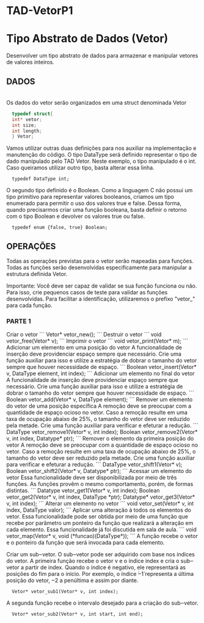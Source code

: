 # TAD-VetorP1

<h1>Tipo Abstrato de Dados (Vetor)</h1> 

<p>Desenvolver um tipo abstrato de dados para armazenar e manipular vetores de valores inteiros.</p>

<h2>DADOS</h2><br>
Os dados do vetor serão organizados em uma struct denominada Vetor

```c
  typedef struct{
  int* vetor;
  int size;
  int length;
  } Vetor;
```

Vamos utilizar outras duas definições para nos auxiliar na implementação e manutenção do código. O tipo DataType será definido representar o tipo de dado manipulado pelo TAD Vetor. Neste exemplo, o tipo manipulado é o int. Caso queiramos utilizar outro tipo, basta alterar essa linha.
```
  typedef DataType int;
```
O segundo tipo definido é o Boolean. Como a linguagem C não possui um tipo primitivo para representar valores booleanos, criamos um tipo enumerado para permitir o uso dos valores true e false. Dessa forma, quando precisarmos criar uma função booleana, basta definir o retorno com o tipo Boolean e devolver os valores true ou false.
```
  typedef enum {false, true} Boolean;
```
<h2>OPERAÇÕES</h2>
Todas as operações previstas para o vetor serão mapeadas para funções. Todas as funções serão desenvolvidas especificamente para manipular a estrutura definida Vetor.

Importante: Você deve ser capaz de validar se sua função funciona ou não. Para isso, crie pequenos casos de teste para validar as funções desenvolvidas.
Para facilitar a identificação, utilizaremos o prefixo "vetor_" para cada função.

<h3>PARTE 1</h3>
Criar o vetor
```
  Vetor* vetor_new();
```
Destruir o vetor
```
  void vetor_free(Vetor* v);
```
Imprimir o vetor
```
  void vetor_print(Vetor* m);
```
Adicionar um elemento em uma posição do vetor
A funcionalidade de inserção deve providenciar espaço sempre que necessário. Crie uma função auxiliar para isso e utilize a estratégia de dobrar o tamanho do vetor sempre que houver necessidade de espaço.
```
  Boolean vetor_insert(Vetor* v, DataType element, int index);
```
Adicionar um elemento no final do vetor
A funcionalidade de inserção deve providenciar espaço sempre que necessário. Crie uma função auxiliar para isso e utilize a estratégia de dobrar o tamanho do vetor sempre que houver necessidade de espaço.
```
  Boolean vetor_add(Vetor* v, DataType element);
```
Remover um elemento do vetor de uma posição específica
A remoção deve se preocupar com a quantidade de espaço ocioso no vetor. Caso a remoção resulte em uma taxa de ocupação abaixo de 25%, o tamanho do vetor deve ser reduzido pela metade. Crie uma função auxiliar para verificar e efeturar a redução.
```
  DataType vetor_remove1(Vetor* v, int index);
  Boolean vetor_remove2(Vetor* v, int index, Datatype* ptr);
```
Remover o elemento da primeira posição do vetor
A remoção deve se preocupar com a quantidade de espaço ocioso no vetor. Caso a remoção resulte em uma taxa de ocupação abaixo de 25%, o tamanho do vetor deve ser reduzido pela metade. Crie uma função auxiliar para verificar e efeturar a redução.
```
  DataType vetor_shift1(Vetor* v);
  Boolean vetor_shift2(Vetor* v, Datatype* ptr);
```
Acessar um elemento do vetor
Essa funcionalidade deve ser disponibilizada por meio de três funções. As funções provêm o mesmo comportamento, porém, de formas distintas.
```
  Datatype vetor_get1(Vetor* v, int index);
  Boolean vetor_get2(Vetor* v, int index, DataType *ptr);
  Datatype* vetor_get3(Vetor* v, int index);
```
Alterar um elemento no vetor
```
  void vetor_set(Vetor* v, int index, DataType valor);
```
Aplicar uma alteração à todos os elementos do vetor.
Essa funcionalidade pode ser obtida por meio de uma função que recebe por parâmetro um ponteiro da função que realizará a alteração em cada elemento. Essa funcionalidade já foi discutida em sala de aula.
```
  void vetor_map(Vetor* v, void (*funcao)(DataType*));
```
A função recebe o vetor e o ponteiro da função que será invocada para cada elemento.

Criar um sub‒vetor.
O sub‒vetor pode ser adquirido com base nos índices do vetor.
A primeira função recebe o vetor v e o índice index e cria o sub‒vetor a partir de index. Quando o indice é negativo, ele representará as posições do fim para o inicio. Por exemplo, o índice ́‒1́ representa a última posição do vetor, ‒2 a penúltima e assim por diante.
```
  Vetor* vetor_sub1(Vetor* v, int index);
```
A segunda função recebe o intervalo desejado para a criação do sub‒vetor.
```
  Vetor* vetor_sub2(Vetor* v, int start, int end);
```
